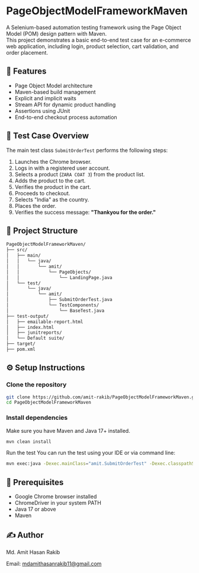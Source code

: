 # PageObjectModelFrameworkMaven

A Selenium-based automation testing framework using the Page Object Model (POM) design pattern with Maven.  
This project demonstrates a basic end-to-end test case for an e-commerce web application, including login, product selection, cart validation, and order placement.

## 📌 Features

- Page Object Model architecture
- Maven-based build management
- Explicit and implicit waits
- Stream API for dynamic product handling
- Assertions using JUnit
- End-to-end checkout process automation

## 🧪 Test Case Overview

The main test class `SubmitOrderTest` performs the following steps:

1. Launches the Chrome browser.
2. Logs in with a registered user account.
3. Selects a product (`ZARA COAT 3`) from the product list.
4. Adds the product to the cart.
5. Verifies the product in the cart.
6. Proceeds to checkout.
7. Selects "India" as the country.
8. Places the order.
9. Verifies the success message: **"Thankyou for the order."**

## 📁 Project Structure

```bash
PageObjectModelFrameworkMaven/
├── src/
│   ├── main/
│   │   └── java/
│   │       └── amit/
│   │           └── PageObjects/
│   │               └── LandingPage.java
│   └── test/
│       └── java/
│           └── amit/
│               ├── SubmitOrderTest.java
│               └── TestComponents/
│                   └── BaseTest.java
├── test-output/
│   ├── emailable-report.html
│   ├── index.html
│   ├── junitreports/
│   └── Default suite/
├── target/
├── pom.xml

```
## ⚙️ Setup Instructions

### Clone the repository

```bash
git clone https://github.com/amit-rakib/PageObjectModelFrameworkMaven.git
cd PageObjectModelFrameworkMaven
```

### Install dependencies
Make sure you have Maven and Java 17+ installed.

```bash
mvn clean install
```

Run the test
You can run the test using your IDE or via command line:

``` bash
mvn exec:java -Dexec.mainClass="amit.SubmitOrderTest" -Dexec.classpathScope=test

```
## 🔧 Prerequisites

- Google Chrome browser installed
- ChromeDriver in your system PATH
- Java 17 or above
- Maven

## ✍️ Author

Md. Amit Hasan Rakib

Email: mdamithasanrakib11@gmail.com

